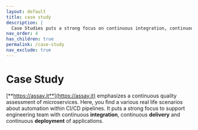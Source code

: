```yaml
---
layout: default
title: case study
description: |
  Case Studies puts a strong focus on continuous integration, continuous delivery and continuous deployment of microservices.
nav_order: 4
has_children: true
permalink: /case-study
nav_exclude: true
---
```


# Case Study

[**https://assay.it**](https://assay.it) emphasizes a continuous quality assessment of microservices. Here, you find a various real life scenarios about automation within CI/CD pipelines. It puts a strong focus to support engineering team with continuous **integration**, continuous **delivery** and continuous **deployment** of applications.
